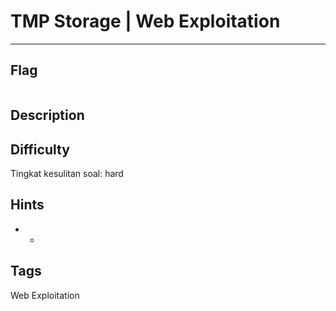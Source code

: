 # TMP Storage | Web Exploitation

---

## Flag

```
```

## Description
> 

## Difficulty
Tingkat kesulitan soal: hard

## Hints
* -

## Tags
Web Exploitation
